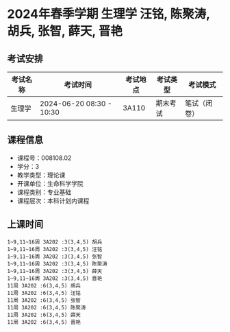 # 2024年春季学期 生理学 汪铭, 陈聚涛, 胡兵, 张智, 薛天, 晋艳




## 考试安排

| 考试名称 | 考试时间 | 考试地点 | 考试类型 | 考试模式 |
| -------- | -------- | -------- | -------- | -------- |
| 生理学 | 2024-06-20 08:30 - 10:30 | 3A110 | 期末考试 | 笔试（闭卷） |





## 课程信息

- 课程号：008108.02
- 学分：3
- 教学类型：理论课
- 开课单位：生命科学学院
- 课程类别：专业基础
- 课程层次：本科计划内课程

## 上课时间

```
1~9,11~16周 3A202 :3(3,4,5) 胡兵
1~9,11~16周 3A202 :3(3,4,5) 汪铭
1~9,11~16周 3A202 :3(3,4,5) 张智
1~9,11~16周 3A202 :3(3,4,5) 陈聚涛
1~9,11~16周 3A202 :3(3,4,5) 薛天
1~9,11~16周 3A202 :3(3,4,5) 晋艳
11周 3A202 :6(3,4,5) 胡兵
11周 3A202 :6(3,4,5) 汪铭
11周 3A202 :6(3,4,5) 张智
11周 3A202 :6(3,4,5) 陈聚涛
11周 3A202 :6(3,4,5) 薛天
11周 3A202 :6(3,4,5) 晋艳
```

